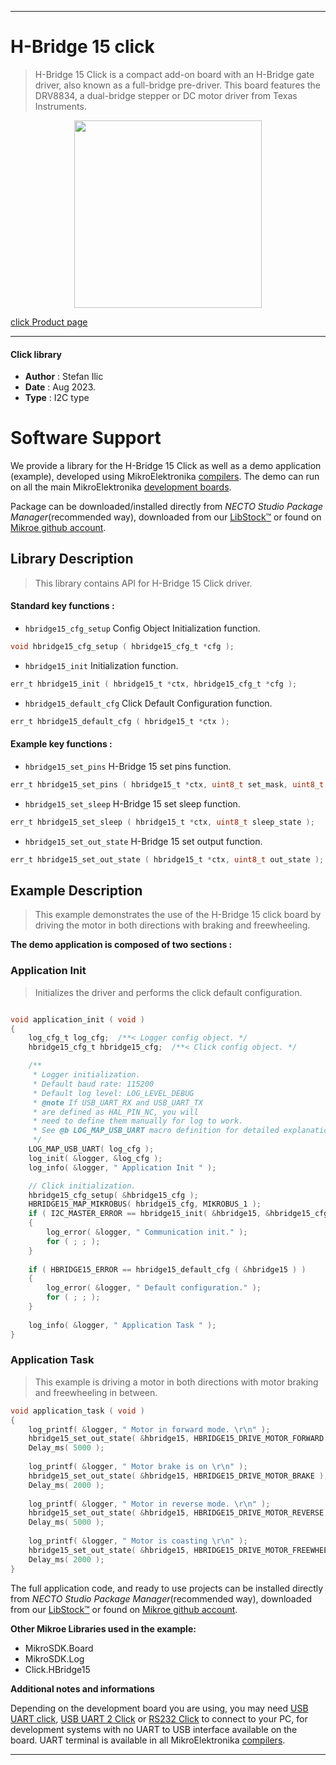 
---
# H-Bridge 15 click

> H-Bridge 15 Click is a compact add-on board with an H-Bridge gate driver, also known as a full-bridge pre-driver. This board features the DRV8834, a dual-bridge stepper or DC motor driver from Texas Instruments. 

<p align="center">
  <img src="https://download.mikroe.com/images/click_for_ide/hbridge15_click.png" height=300px>
</p>

[click Product page](https://www.mikroe.com/h-bridge-15-click)

---


#### Click library

- **Author**        : Stefan Ilic
- **Date**          : Aug 2023.
- **Type**          : I2C type


# Software Support

We provide a library for the H-Bridge 15 Click
as well as a demo application (example), developed using MikroElektronika
[compilers](https://www.mikroe.com/necto-studio).
The demo can run on all the main MikroElektronika [development boards](https://www.mikroe.com/development-boards).

Package can be downloaded/installed directly from *NECTO Studio Package Manager*(recommended way), downloaded from our [LibStock&trade;](https://libstock.mikroe.com) or found on [Mikroe github account](https://github.com/MikroElektronika/mikrosdk_click_v2/tree/master/clicks).

## Library Description

> This library contains API for H-Bridge 15 Click driver.

#### Standard key functions :

- `hbridge15_cfg_setup` Config Object Initialization function.
```c
void hbridge15_cfg_setup ( hbridge15_cfg_t *cfg );
```

- `hbridge15_init` Initialization function.
```c
err_t hbridge15_init ( hbridge15_t *ctx, hbridge15_cfg_t *cfg );
```

- `hbridge15_default_cfg` Click Default Configuration function.
```c
err_t hbridge15_default_cfg ( hbridge15_t *ctx );
```

#### Example key functions :

- `hbridge15_set_pins` H-Bridge 15 set pins function.
```c
err_t hbridge15_set_pins ( hbridge15_t *ctx, uint8_t set_mask, uint8_t clr_mask );
```

- `hbridge15_set_sleep` H-Bridge 15 set sleep function.
```c
err_t hbridge15_set_sleep ( hbridge15_t *ctx, uint8_t sleep_state );
```

- `hbridge15_set_out_state` H-Bridge 15 set output function.
```c
err_t hbridge15_set_out_state ( hbridge15_t *ctx, uint8_t out_state );
```

## Example Description

> This example demonstrates the use of the H-Bridge 15 click board by
  driving the motor in both directions with braking and freewheeling. 

**The demo application is composed of two sections :**

### Application Init

> Initializes the driver and performs the click default configuration.

```c

void application_init ( void ) 
{
    log_cfg_t log_cfg;  /**< Logger config object. */
    hbridge15_cfg_t hbridge15_cfg;  /**< Click config object. */

    /** 
     * Logger initialization.
     * Default baud rate: 115200
     * Default log level: LOG_LEVEL_DEBUG
     * @note If USB_UART_RX and USB_UART_TX 
     * are defined as HAL_PIN_NC, you will 
     * need to define them manually for log to work. 
     * See @b LOG_MAP_USB_UART macro definition for detailed explanation.
     */
    LOG_MAP_USB_UART( log_cfg );
    log_init( &logger, &log_cfg );
    log_info( &logger, " Application Init " );

    // Click initialization.
    hbridge15_cfg_setup( &hbridge15_cfg );
    HBRIDGE15_MAP_MIKROBUS( hbridge15_cfg, MIKROBUS_1 );
    if ( I2C_MASTER_ERROR == hbridge15_init( &hbridge15, &hbridge15_cfg ) ) 
    {
        log_error( &logger, " Communication init." );
        for ( ; ; );
    }
    
    if ( HBRIDGE15_ERROR == hbridge15_default_cfg ( &hbridge15 ) )
    {
        log_error( &logger, " Default configuration." );
        for ( ; ; );
    }
    
    log_info( &logger, " Application Task " );
}

```

### Application Task

> This example is driving a motor in both directions with 
  motor braking and freewheeling in between.

```c
void application_task ( void ) 
{
    log_printf( &logger, " Motor in forward mode. \r\n" );
    hbridge15_set_out_state( &hbridge15, HBRIDGE15_DRIVE_MOTOR_FORWARD );
    Delay_ms( 5000 );
    
    log_printf( &logger, " Motor brake is on \r\n" );
    hbridge15_set_out_state( &hbridge15, HBRIDGE15_DRIVE_MOTOR_BRAKE );
    Delay_ms( 2000 );
    
    log_printf( &logger, " Motor in reverse mode. \r\n" );
    hbridge15_set_out_state( &hbridge15, HBRIDGE15_DRIVE_MOTOR_REVERSE );
    Delay_ms( 5000 );
    
    log_printf( &logger, " Motor is coasting \r\n" );
    hbridge15_set_out_state( &hbridge15, HBRIDGE15_DRIVE_MOTOR_FREEWHEEL );
    Delay_ms( 2000 );
}
```


The full application code, and ready to use projects can be installed directly from *NECTO Studio Package Manager*(recommended way), downloaded from our [LibStock&trade;](https://libstock.mikroe.com) or found on [Mikroe github account](https://github.com/MikroElektronika/mikrosdk_click_v2/tree/master/clicks).

**Other Mikroe Libraries used in the example:**

- MikroSDK.Board
- MikroSDK.Log
- Click.HBridge15

**Additional notes and informations**

Depending on the development board you are using, you may need
[USB UART click](https://www.mikroe.com/usb-uart-click),
[USB UART 2 Click](https://www.mikroe.com/usb-uart-2-click) or
[RS232 Click](https://www.mikroe.com/rs232-click) to connect to your PC, for
development systems with no UART to USB interface available on the board. UART
terminal is available in all MikroElektronika
[compilers](https://shop.mikroe.com/compilers).

---
